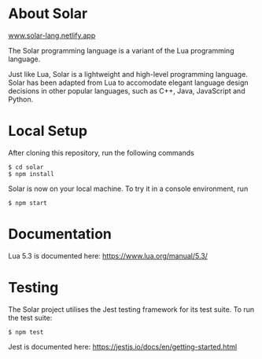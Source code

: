 About Solar
===========

www.solar-lang.netlify.app

The Solar programming language is a variant of the Lua programming language.

Just like Lua, Solar is a lightweight and high-level programming language. Solar has been adapted from Lua to accomodate elegant language design decisions in other popular languages, such as C++, Java, JavaScript and Python.

Local Setup
===========

After cloning this repository, run the following commands

``` {.}
$ cd solar
$ npm install
```

Solar is now on your local machine. To try it in a console environment, run

``` {.}
$ npm start
```

Documentation
=============

Lua 5.3 is documented here: <https://www.lua.org/manual/5.3/>

Testing
=======

The Solar project utilises the Jest testing framework for its test suite. To run the test suite:
``` {.}
$ npm test
```

Jest is documented here: <https://jestjs.io/docs/en/getting-started.html>
